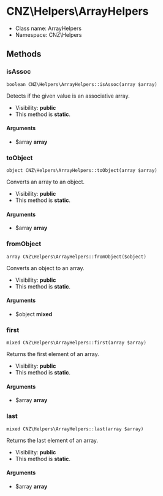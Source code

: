 CNZ\Helpers\ArrayHelpers
===============






* Class name: ArrayHelpers
* Namespace: CNZ\Helpers







Methods
-------


### isAssoc

    boolean CNZ\Helpers\ArrayHelpers::isAssoc(array $array)

Detects if the given value is an associative array.



* Visibility: **public**
* This method is **static**.


#### Arguments
* $array **array**



### toObject

    object CNZ\Helpers\ArrayHelpers::toObject(array $array)

Converts an array to an object.



* Visibility: **public**
* This method is **static**.


#### Arguments
* $array **array**



### fromObject

    array CNZ\Helpers\ArrayHelpers::fromObject($object)

Converts an object to an array.



* Visibility: **public**
* This method is **static**.


#### Arguments
* $object **mixed**



### first

    mixed CNZ\Helpers\ArrayHelpers::first(array $array)

Returns the first element of an array.



* Visibility: **public**
* This method is **static**.


#### Arguments
* $array **array**



### last

    mixed CNZ\Helpers\ArrayHelpers::last(array $array)

Returns the last element of an array.



* Visibility: **public**
* This method is **static**.


#### Arguments
* $array **array**


